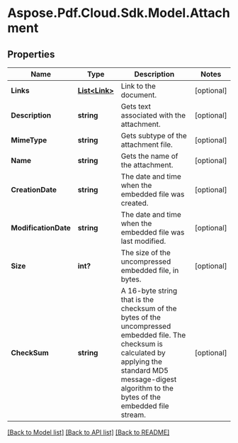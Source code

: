 # Aspose.Pdf.Cloud.Sdk.Model.Attachment
## Properties

Name | Type | Description | Notes
------------ | ------------- | ------------- | -------------
**Links** | [**List&lt;Link&gt;**](Link.md) | Link to the document. | [optional] 
**Description** | **string** | Gets text associated with the attachment.  | [optional] 
**MimeType** | **string** | Gets subtype of the attachment file. | [optional] 
**Name** | **string** | Gets the name of the attachment.  | [optional] 
**CreationDate** | **string** | The date and time when the embedded file was created. | [optional] 
**ModificationDate** | **string** | The date and time when the embedded file was last modified. | [optional] 
**Size** | **int?** | The size of the uncompressed embedded file, in bytes. | [optional] 
**CheckSum** | **string** | A 16-byte string that is the checksum of the bytes of the uncompressed embedded file.  The checksum is calculated by applying the standard MD5 message-digest algorithm  to the bytes of the embedded file stream. | [optional] 

[[Back to Model list]](../README.md#documentation-for-models) [[Back to API list]](../README.md#documentation-for-api-endpoints) [[Back to README]](../README.md)

